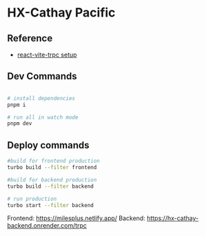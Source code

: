 # HX-Cathay Pacific

## Reference

- [react-vite-trpc setup](https://github.com/kuubson/react-vite-trpc#-the-challenge)

## Dev Commands

```bash

# install dependencies
pnpm i

# run all in watch mode
pnpm dev

```

## Deploy commands

```bash
#build for frontend production
turbo build --filter frontend

#build for backend production
turbo build --filter backend

# run production
turbo start --filter backend
```

Frontend: https://milesplus.netlify.app/
Backend: https://hx-cathay-backend.onrender.com/trpc
